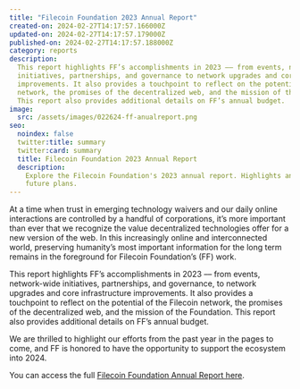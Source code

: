 ```yaml
---
title: "Filecoin Foundation 2023 Annual Report"
created-on: 2024-02-27T14:17:57.166000Z
updated-on: 2024-02-27T14:17:57.179000Z
published-on: 2024-02-27T14:17:57.188000Z
category: reports
description:
  This report highlights FF’s accomplishments in 2023 –– from events, network-wide
  initiatives, partnerships, and governance to network upgrades and core infrastructure
  improvements. It also provides a touchpoint to reflect on the potential of the Filecoin
  network, the promises of the decentralized web, and the mission of the Foundation.
  This report also provides additional details on FF’s annual budget.
image:
  src: /assets/images/022624-ff-anualreport.png
seo:
  noindex: false
  twitter:title: summary
  twitter:card: summary
  title: Filecoin Foundation 2023 Annual Report
  description:
    Explore the Filecoin Foundation's 2023 annual report. Highlights and
    future plans.
---
```


At a time when trust in emerging technology waivers and our daily online interactions are controlled by a handful of corporations, it’s more important than ever that we recognize the value decentralized technologies offer for a new version of the web. In this increasingly online and interconnected world, preserving humanity’s most important information for the long term remains in the foreground for Filecoin Foundation’s (FF) work.

This report highlights FF’s accomplishments in 2023 –– from events, network-wide initiatives, partnerships, and governance, to network upgrades and core infrastructure improvements. It also provides a touchpoint to reflect on the potential of the Filecoin network, the promises of the decentralized web, and the mission of the Foundation. This report also provides additional details on FF’s annual budget.

We are thrilled to highlight our efforts from the past year in the pages to come, and FF is honored to have the opportunity to support the ecosystem into 2024.

Y﻿ou can access the full [Filecoin Foundation Annual Report here](https://link.fil.org/report24).

